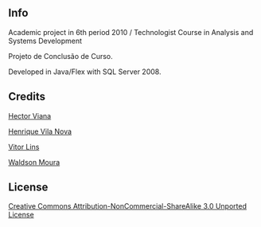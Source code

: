 ## Info
Academic project in 6th period 2010 / Technologist Course in Analysis and Systems Development

Projeto de Conclusão de Curso.

Developed in Java/Flex with SQL Server 2008.

## Credits
[Hector Viana](mailto:hectorvianab@gmail.com)

[Henrique Vila Nova](malito:henriquevilanovajunior@gmail.com)

[Vitor Lins](mailito:vitorlins@gmail.com)

[Waldson Moura](mailto:mourawaldson@gmail.com)

## License
[Creative Commons Attribution-NonCommercial-ShareAlike 3.0 Unported License](http://creativecommons.org/licenses/by-nc-sa/3.0/)
